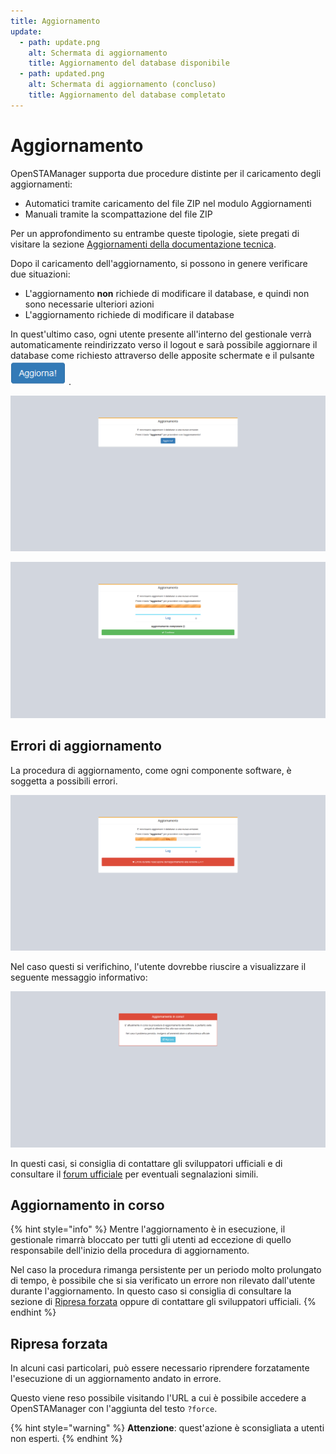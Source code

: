 ```yaml
---
title: Aggiornamento
update:
  - path: update.png
    alt: Schermata di aggiornamento
    title: Aggiornamento del database disponibile
  - path: updated.png
    alt: Schermata di aggiornamento (concluso)
    title: Aggiornamento del database completato
---
```


# Aggiornamento

OpenSTAManager supporta due procedure distinte per il caricamento degli aggiornamenti:

* Automatici tramite caricamento del file ZIP nel modulo Aggiornamenti
* Manuali tramite la scompattazione del file ZIP

Per un approfondimento su entrambe queste tipologie, siete pregati di visitare la sezione [Aggiornamenti della documentazione tecnica](../../docs/docs-1/aggiornamento.md).

Dopo il caricamento dell'aggiornamento, si possono in genere verificare due situazioni:

* L'aggiornamento **non** richiede di modificare il database, e quindi non sono necessarie ulteriori azioni
* L'aggiornamento richiede di modificare il database

In quest'ultimo caso, ogni utente presente all'interno del gestionale verrà automaticamente reindirizzato verso il logout e sarà possibile aggiornare il database come richiesto attraverso delle apposite schermate e il pulsante ![](../../.gitbook/assets/aggiorna.PNG) .

![Aggiornamento del database disponibile ](../../.gitbook/assets/update.png)

![Aggiornamento del database completato ](../../.gitbook/assets/updated.png)

## Errori di aggiornamento

La procedura di aggiornamento, come ogni componente software, è soggetta a possibili errori.

![Errore aggiornamento ](../../.gitbook/assets/error.png)

Nel caso questi si verifichino, l'utente dovrebbe riuscire a visualizzare il seguente messaggio informativo:

![Errore aggiornamento ](../../.gitbook/assets/already-updating.png)

In questi casi, si consiglia di contattare gli sviluppatori ufficiali e di consultare il [forum ufficiale](https://www.openstamanager.com/forum/) per eventuali segnalazioni simili.

## Aggiornamento in corso

{% hint style="info" %}
Mentre l'aggiornamento è in esecuzione, il gestionale rimarrà bloccato per tutti gli utenti ad eccezione di quello responsabile dell'inizio della procedura di aggiornamento.

Nel caso la procedura rimanga persistente per un periodo molto prolungato di tempo, è possibile che si sia verificato un errore non rilevato dall'utente durante l'aggiornamento. In questo caso si consiglia di consultare la sezione di [Ripresa forzata](aggiornamento.md#ripresa-forzata) oppure di contattare gli sviluppatori ufficiali.
{% endhint %}

## Ripresa forzata

In alcuni casi particolari, può essere necessario riprendere forzatamente l'esecuzione di un aggiornamento andato in errore.

Questo viene reso possibile visitando l'URL a cui è possibile accedere a OpenSTAManager con l'aggiunta del testo `?force`.

{% hint style="warning" %}
**Attenzione**: quest'azione è sconsigliata a utenti non esperti.
{% endhint %}


